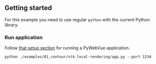 ## Getting started

For this example you need to use regular `python` with the current Python library.

### Run application

Follow [that setup section](https://github.com/kitware/py-web-vue#install-python-package-in-venv) for running a PyWebVue application.

```
python ./examples/01_contour/vtk-local-rendering/app.py --port 1234
```